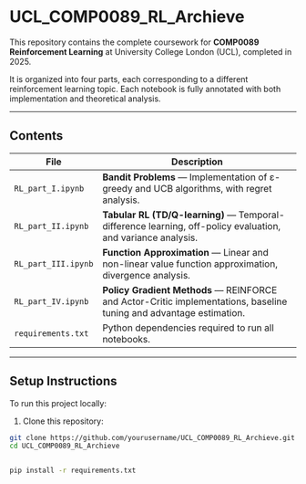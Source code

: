 # UCL_COMP0089_RL_Archieve

This repository contains the complete coursework for **COMP0089 Reinforcement Learning** at University College London (UCL), completed in 2025.

It is organized into four parts, each corresponding to a different reinforcement learning topic. Each notebook is fully annotated with both implementation and theoretical analysis.

---

## Contents

| File | Description |
|------|-------------|
| `RL_part_I.ipynb` | **Bandit Problems** — Implementation of ε-greedy and UCB algorithms, with regret analysis. |
| `RL_part_II.ipynb` | **Tabular RL (TD/Q-learning)** — Temporal-difference learning, off-policy evaluation, and variance analysis. |
| `RL_part_III.ipynb` | **Function Approximation** — Linear and non-linear value function approximation, divergence analysis. |
| `RL_part_IV.ipynb` | **Policy Gradient Methods** — REINFORCE and Actor-Critic implementations, baseline tuning and advantage estimation. |
| `requirements.txt` | Python dependencies required to run all notebooks. |

---

## Setup Instructions

To run this project locally:

1. Clone this repository:

```bash
git clone https://github.com/yourusername/UCL_COMP0089_RL_Archieve.git
cd UCL_COMP0089_RL_Archieve


pip install -r requirements.txt
